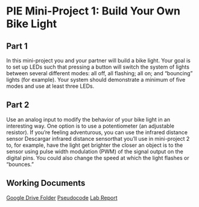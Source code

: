 # PIE Mini-Project 1: Build Your Own Bike Light

## Part 1
In this mini-project you and your partner will build a bike light.  Your goal is to set up LEDs such that pressing a button will switch the system of lights between several different modes: all off, all flashing; all on; and “bouncing” lights (for example).  Your system should demonstrate a minimum of five modes and use at least three LEDs.

## Part 2
Use an analog input to modify the behavior of your bike light in an interesting way. One option is to use a potentiometer (an adjustable resistor). If you’re feeling adventurous, you can use the infrared distance sensor  Descargar infrared distance sensorthat you’ll use in mini-project 2 to, for example, have the light get brighter the closer an object is to the sensor using pulse width modulation (PWM) of the signal output on the digital pins. You could also change the speed at which the light flashes or “bounces.”

## Working Documents
[Google Drive Folder](https://drive.google.com/drive/folders/1ru0ywoAPzcHrbpzM2inHj1PqVmzIJyZh?usp=sharing)
[Pseudocode](https://docs.google.com/document/d/1J2l3d-zSyXXNblsgTHbf1kkJlxpHH6XBYPKLE2XZw8c/edit?usp=sharing)
[Lab Report](https://docs.google.com/document/d/1I86XMl9raORzzZLItwdAOqMjU1DtyStxAQ_B8wu0wvw/edit?usp=sharing)

